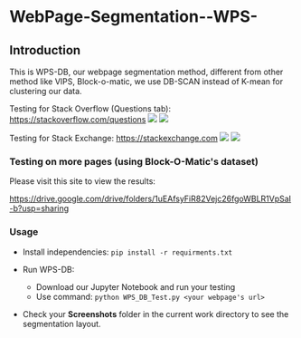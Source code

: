 # WebPage-Segmentation--WPS-

## Introduction
This is WPS-DB, our webpage segmentation method, different from other method like VIPS, Block-o-matic, we use DB-SCAN instead of K-mean for clustering our data.

Testing for Stack Overflow (Questions tab): https://stackoverflow.com/questions
![](https://github.com/lqtri/WebPage-Segmentation--WPS-/blob/dev-xmldiff/images/stackoverflow.com.png?raw=true)
![](https://github.com/lqtri/WebPage-Segmentation--WPS-/blob/dev-xmldiff/images/stackoverflow.com_compared.png?raw=true)

Testing for Stack Exchange: https://stackexchange.com
![](https://github.com/lqtri/WebPage-Segmentation--WPS-/blob/dev-xmldiff/images/stackexchange.com.png?raw=true)
![](https://github.com/lqtri/WebPage-Segmentation--WPS-/blob/dev-xmldiff/images/stackexchange.com_compared.png?raw=true)

### Testing on more pages (using Block-O-Matic's dataset)
Please visit this site to view the results:

https://drive.google.com/drive/folders/1uEAfsyFiR82Vejc26fgoWBLR1VpSaI-b?usp=sharing

### Usage
- Install independencies: 
`pip install -r requirments.txt`

- Run WPS-DB: 
    - Download our Jupyter Notebook and run your testing
    - Use command: `python WPS_DB_Test.py <your webpage's url>`

- Check your **Screenshots** folder in the current work directory to see the segmentation layout.
